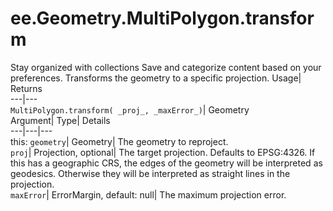  
#  ee.Geometry.MultiPolygon.transform
Stay organized with collections  Save and categorize content based on your preferences. 
Transforms the geometry to a specific projection. Usage| Returns  
---|---  
`MultiPolygon.transform( _proj_, _maxError_)`| Geometry  
Argument| Type| Details  
---|---|---  
this: `geometry`| Geometry| The geometry to reproject.  
`proj`| Projection, optional| The target projection. Defaults to EPSG:4326. If this has a geographic CRS, the edges of the geometry will be interpreted as geodesics. Otherwise they will be interpreted as straight lines in the projection.  
`maxError`| ErrorMargin, default: null| The maximum projection error.  

